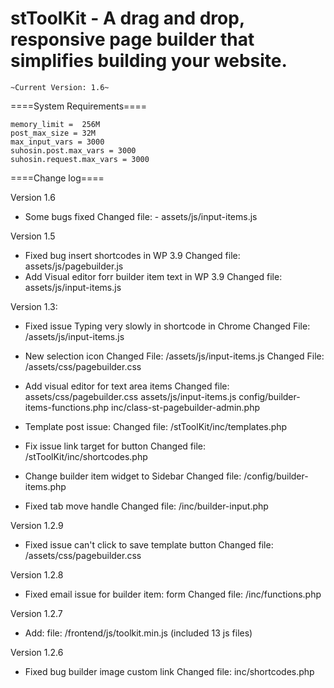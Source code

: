 stToolKit - A drag and drop, responsive page builder that simplifies building your website.
=========


`~Current Version: 1.6~`

====System Requirements====

    memory_limit =  256M
    post_max_size = 32M
    max_input_vars = 3000
    suhosin.post.max_vars = 3000
    suhosin.request.max_vars = 3000

====Change log====

Version 1.6
- Some bugs fixed
    Changed file:
        - assets/js/input-items.js

Version 1.5
- Fixed bug insert shortcodes in WP 3.9
    Changed file:
        assets/js/pagebuilder.js
- Add Visual editor forr builder item text in WP 3.9
    Changed file:
        assets/js/input-items.js

Version 1.3:

- Fixed issue Typing very slowly in shortcode in Chrome
    Changed File: /assets/js/input-items.js
- New selection icon
    Changed File: /assets/js/input-items.js
    Changed File: /assets/css/pagebuilder.css

- Add visual editor for text area items
    Changed file: assets/css/pagebuilder.css
                  assets/js/input-items.js
                  config/builder-items-functions.php
                  inc/class-st-pagebuilder-admin.php
- Template post issue:
    Changed file: /stToolKit/inc/templates.php
- Fix issue link target for button
    Changed file: /stToolKit/inc/shortcodes.php
- Change builder item widget to Sidebar
    Changed file: /config/builder-items.php
- Fixed tab move handle
    Changed file: /inc/builder-input.php



Version 1.2.9
- Fixed issue can't click to save template button
    Changed file: /assets/css/pagebuilder.css

Version 1.2.8
- Fixed email issue for builder item: form
    Changed file: /inc/functions.php

Version 1.2.7
- Add: file: /frontend/js/toolkit.min.js (included 13 js files)

Version 1.2.6
- Fixed bug builder image custom link
    Changed file: inc/shortcodes.php